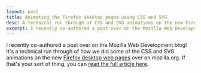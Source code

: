```yaml
---
layout: post
title: Animating the Firefox desktop pages using CSS and SVG
desc: A technical run through of CSS and SVG animations on the new Firefox desktop web pages
excerpt: I recently co-authored a post over on the Mozilla Web Development blog! It's a technical run through of how we did some of the CSS and SVG animations on the new Firefox desktop web pages over on mozilla.org. If that's your sort of thing, you can read the full article here.
---
```


I recently co-authored a post over on the Mozilla Web Development blog! It's a technical run through of how we did some of the CSS and SVG animations on the new [Firefox desktop web pages](https://www.mozilla.org/firefox/desktop) over on mozilla.org. If that's your sort of thing, you can [read the full article here](https://blog.mozilla.org/webdev/2014/08/14/animating-firefox-desktop/).
